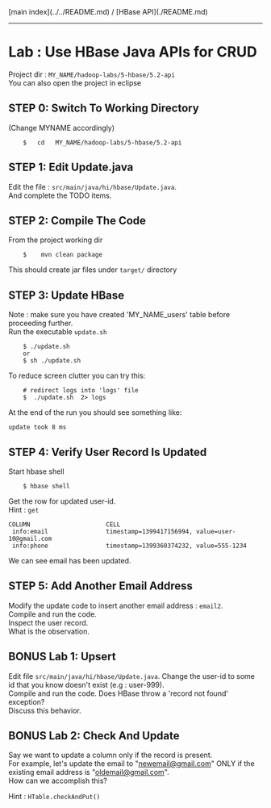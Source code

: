 <link rel='stylesheet' href='../../assets/css/main.css'/>
[main index](../../README.md) / [HBase API](./README.md)

---- 

# Lab : Use HBase Java APIs for CRUD

Project dir : `MY_NAME/hadoop-labs/5-hbase/5.2-api`  
You can also open the project in eclipse


## STEP 0: Switch To Working Directory
(Change MYNAME accordingly)
```
    $   cd   MY_NAME/hadoop-labs/5-hbase/5.2-api 
```


## STEP 1: Edit Update.java
Edit the file : `src/main/java/hi/hbase/Update.java`.  
And complete the TODO items.

## STEP 2: Compile The Code
From the project working dir
```
    $    mvn clean package
```
This should create jar files under `target/` directory


## STEP 3: Update HBase
Note : make sure you have created 'MY_NAME_users' table before proceeding further.  
Run the executable `update.sh`
```
    $ ./update.sh
    or
    $ sh ./update.sh
```

To reduce screen clutter you can try this:
```
    # redirect logs into 'logs' file
    $  ./update.sh  2> logs
```


At the end of the run you should see something like:

    update took 8 ms


## STEP 4: Verify User Record Is Updated
Start hbase shell
```
    $ hbase shell
```

Get the row for updated user-id.  
Hint : `get`

    COLUMN                     CELL
     info:email                timestamp=1399417156994, value=user-10@gmail.com
     info:phone                timestamp=1399360374232, value=555-1234

We can see email has been updated.


## STEP 5: Add Another Email Address
Modify the update code to insert another email address : `email2`.   
Compile and run the code.  
Inspect the user record.  
What is the observation.  


## BONUS Lab 1:  Upsert
Edit file `src/main/java/hi/hbase/Update.java`. 
Change the user-id to some id that you know doesn't exist  (e.g : user-999).  
Compile and run the code.
Does HBase throw a 'record not found' exception?   
Discuss this behavior.  


## BONUS Lab 2: Check And Update
Say we want to update a column only if the record is present.  
For example, let's update the email to "newemail@gmail.com"  ONLY if the existing email address is "oldemail@gmail.com".  
How can we accomplish this?

Hint : `HTable.checkAndPut()`
